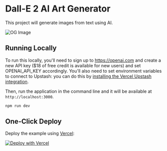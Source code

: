 # Dall-E 2 AI Art Generator

This project will generate images from text using AI.

![OG Image](/public/ogimage.png)

## Running Locally

To run this locally, you'll need to sign up to https://openai.com and create a new API key ($18 of free credit is available for new users) and set OPENAI_API_KEY accordingly. You'll also need to set environment variables to connect to Upstash: you can do this by [installing the Vercel Upstash integration](https://vercel.com/integrations/upstash).

Then, run the application in the command line and it will be available at `http://localhost:3000`.

```bash
npm run dev
```

## One-Click Deploy

Deploy the example using [Vercel](https://vercel.com?utm_source=github&utm_medium=readme&utm_campaign=vercel-examples):

[![Deploy with Vercel](https://vercel.com/button)](https://vercel.com/new/randomteam/clone?demo-title=Dall-E%202%20AI%20Art%20Generator&demo-description=Dall-E%202%20frontend%20using%20Upstash%20for%20message%20queue%20%2B%20Redis.&demo-url=https%3A%2F%2Fdalle-2.vercel.app%2F&demo-image=%2F%2Fimages.ctfassets.net%2Fe5382hct74si%2F3ulf3cJhGCjsBEoALnQd6c%2Fde6a1bddc1eae9422d73e285cd879a6e%2FCleanShot_2022-12-09_at_09.28.09.png&project-name=Dall-E%202%20AI%20Art%20Generator&repository-name=dall-e&repository-url=https%3A%2F%2Fgithub.com%2Fdomeccleston%2Fdalle-2&from=templates&integration-ids=oac_V3R1GIpkoJorr6fqyiwdhl17&env=OPENAI_API_KEY&envDescription=Get%20an%20API%20key%20at%20OpenAI%3A&envLink=https%3A%2F%2Fopenai.com)
